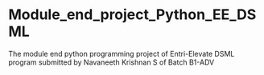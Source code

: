 # Module_end_project_Python_EE_DSML
The module end python programming project of Entri-Elevate DSML program submitted by Navaneeth Krishnan S of Batch B1-ADV
